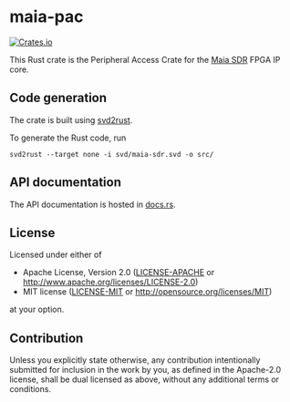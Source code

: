 # maia-pac

[![Crates.io][crates-badge]][crates-url]

[crates-badge]: https://img.shields.io/crates/v/maia-pac.svg
[crates-url]: https://crates.io/crates/maia-pac

This Rust crate is the Peripheral Access Crate for the [Maia
SDR](https://maia-sdr.org/) FPGA IP core.

## Code generation

The crate is built using [svd2rust](https://github.com/rust-embedded/svd2rust).

To generate the Rust code, run
```
svd2rust --target none -i svd/maia-sdr.svd -o src/
```

## API documentation

The API documentation is hosted in [docs.rs](https://docs.rs/maia-pac/).

## License

Licensed under either of

 * Apache License, Version 2.0
   ([LICENSE-APACHE](LICENSE-APACHE) or http://www.apache.org/licenses/LICENSE-2.0)
 * MIT license
   ([LICENSE-MIT](LICENSE-MIT) or http://opensource.org/licenses/MIT)

at your option.

## Contribution

Unless you explicitly state otherwise, any contribution intentionally submitted
for inclusion in the work by you, as defined in the Apache-2.0 license, shall be
dual licensed as above, without any additional terms or conditions.
